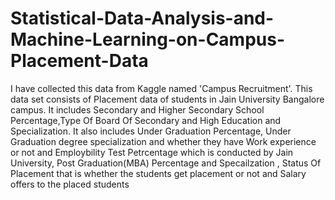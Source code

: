 # Statistical-Data-Analysis-and-Machine-Learning-on-Campus-Placement-Data
I have collected this data from Kaggle named 'Campus Recruitment'. This data set consists of Placement data of students in Jain University Bangalore campus.  It includes Secondary and Higher Secondary School Percentage,Type Of Board Of Secondary and High Education and Specialization. It also includes Under Graduation Percentage, Under Graduation degree specialization and whether they have Work experience or not and Employbility Test Petrcentage which is conducted by Jain University, Post Graduation(MBA) Percentage and Specailzation , Status Of Placement that is whether the students get placement or not and Salary offers to the placed students
